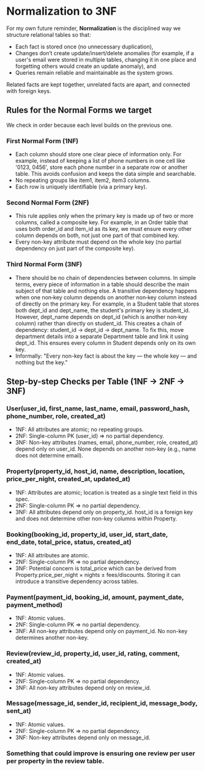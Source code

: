 # Normalization to 3NF

For my own future reminder, **Normalization** is the disciplined way we structure relational tables so that:
- Each fact is stored once (no unnecessary duplication),
- Changes don’t create update/insert/delete anomalies (for example, if a user's email were stored in multiple tables, changing it in one place and forgetting others would create an update anomaly), and
- Queries remain reliable and maintainable as the system grows.

Related facts are kept together, unrelated facts are apart, and connected with foreign keys.


## Rules for the Normal Forms we target
We check in order because each level builds on the previous one.

### First Normal Form (1NF)
- Each column should store one clear piece of information only. For example, instead of keeping a list of phone numbers in one cell like '0123, 0456', store each phone number in a separate row or another table. This avoids confusion and keeps the data simple and searchable.
- No repeating groups like item1, item2, item3 columns.
- Each row is uniquely identifiable (via a primary key).

### Second Normal Form (2NF)
- This rule applies only when the primary key is made up of two or more columns, called a composite key. For example, in an Order table that uses both order_id and item_id as its key, we must ensure every other column depends on both, not just one part of that combined key.
- Every non-key attribute must depend on the whole key (no partial dependency on just part of the composite key).

### Third Normal Form (3NF)
- There should be no chain of dependencies between columns. In simple terms, every piece of information in a table should describe the main subject of that table and nothing else. A transitive dependency happens when one non‑key column depends on another non‑key column instead of directly on the primary key. For example, in a Student table that stores both dept_id and dept_name, the student's primary key is student_id. However, dept_name depends on dept_id (which is another non‑key column) rather than directly on student_id. This creates a chain of dependency: student_id → dept_id → dept_name. To fix this, move department details into a separate Department table and link it using dept_id. This ensures every column in Student depends only on its own key.
- Informally: "Every non-key fact is about the key — the whole key — and nothing but the key."


## Step-by-step Checks per Table (1NF -> 2NF -> 3NF)

### User(user_id, first_name, last_name, email, password_hash, phone_number, role, created_at)
- 1NF: All attributes are atomic; no repeating groups.
- 2NF: Single-column PK (user_id) ⇒ no partial dependency.
- 3NF: Non-key attributes (names, email, phone_number, role, created_at) depend only on user_id. None depends on another non-key (e.g., name does not determine email).

### Property(property_id, host_id, name, description, location, price_per_night, created_at, updated_at)
- 1NF: Attributes are atomic; location is treated as a single text field in this spec.
- 2NF: Single-column PK ⇒ no partial dependency.
- 3NF: All attributes depend only on property_id. host_id is a foreign key and does not determine other non-key columns within Property.

### Booking(booking_id, property_id, user_id, start_date, end_date, total_price, status, created_at)
- 1NF: All attributes are atomic.
- 2NF: Single-column PK ⇒ no partial dependency.
- 3NF: Potential concern is total_price which can be derived from Property.price_per_night × nights ± fees/discounts. Storing it can introduce a transitive dependency across tables.

### Payment(payment_id, booking_id, amount, payment_date, payment_method)
- 1NF: Atomic values.
- 2NF: Single-column PK ⇒ no partial dependency.
- 3NF: All non-key attributes depend only on payment_id. No non-key determines another non-key.

### Review(review_id, property_id, user_id, rating, comment, created_at)

- 1NF: Atomic values.
- 2NF: Single-column PK ⇒ no partial dependency.
- 3NF: All non-key attributes depend only on review_id.

### Message(message_id, sender_id, recipient_id, message_body, sent_at)
- 1NF: Atomic values.
- 2NF: Single-column PK ⇒ no partial dependency.
- 3NF: Non-key attributes depend only on message_id.

### Something that could improve is ensuring one review per user per property in the review table.
